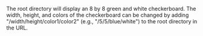 The root directory will display an 8 by 8 green and white checkerboard. 
The width, height, and colors of the checkerboard can be changed by adding "/width/height/color1/color2" (e.g., "/5/5/blue/white") to the root directory in the URL.
